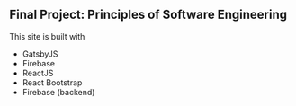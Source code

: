 ## Final Project: Principles of Software Engineering

This site is built with

- GatsbyJS
- Firebase
- ReactJS
- React Bootstrap
- Firebase (backend)
